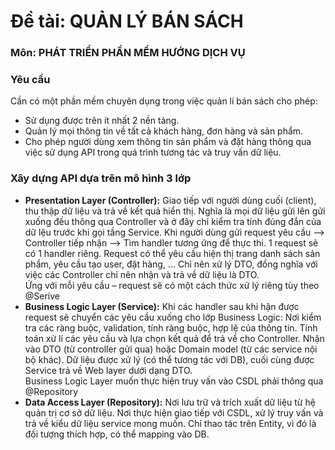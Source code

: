 # Đề tài: QUẢN LÝ BÁN SÁCH 
### Môn: PHÁT TRIỂN PHẦN MỀM HƯỚNG DỊCH VỤ  
### Yêu cầu
Cần có một phần mềm chuyên dụng trong việc quản lí bán sách cho phép:
-	Sử dụng được trên ít nhất 2 nền tảng.
-	Quản lý mọi thông tin về tất cả khách hàng, đơn hàng và sản phẩm.
-	Cho phép người dùng xem thông tin sản phẩm và đặt hàng thông qua việc sử dụng API trong quá trình tương tác và truy vấn dữ liệu.
### Xây dựng API dựa trên mô hình 3 lớp
- **Presentation Layer (Controller):** Giao tiếp với người dùng cuối (client), thu thập dữ liệu và trả về kết quả hiển thị. Nghĩa là mọi dữ liệu gửi lên gửi xuống đều thông qua Controller và ở đây chỉ kiểm tra tính đúng đắn của dữ lệu trước khi gọi tầng Service.
Khi người dùng gửi request yêu cầu -->  Controller tiếp nhận --> Tìm handler tương ứng để thực thi. 1 request sẽ có 1 handler riêng. Request có thể yêu cầu hiện thị trang danh sách sản phẩm, yêu cầu tạo user, đặt hàng, … Chỉ nên xử lý DTO, đồng nghĩa với việc các Controller chỉ nên nhận và trả về dữ liệu là DTO.  
Ứng với mỗi yêu cầu – request sẽ có một cách thức xử lý riêng tùy theo @Serive  
- **Business Logic Layer (Service):** Khi các handler sau khi hận được request sẽ chuyển các yêu cầu xuống cho lớp Business Logic: Nơi kiểm tra các ràng buộc, validation, tính ràng buộc, hợp lệ của thông tin. Tính toán xử lí các yêu cầu và lựa chọn kết quả để trả về cho Controller. Nhận vào DTO (từ controller gửi qua) hoặc Domain model (từ các service nội bộ khác). Dữ liệu được xử lý (có thể tương tác với DB), cuối cùng được Service trả về Web layer dưới dạng DTO.  
Business Logic Layer muốn thực hiện truy vấn vào CSDL phải thông qua @Repository  
- **Data Access Layer (Repository):**
Nơi lưu trữ và trích xuất dữ liệu từ hệ quản trị cơ sở dữ liệu. Nơi thực hiện giao tiếp với CSDL, xử lý truy vấn và trả về kiểu dữ liệu service mong muốn. Chỉ thao tác trên Entity, vì đó là đối tượng thích hợp, có thể mapping vào DB.  
#

